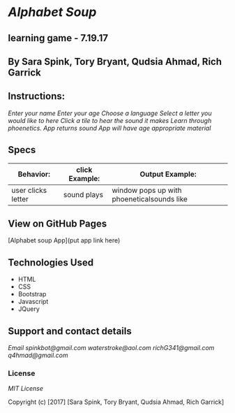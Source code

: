 # _Alphabet Soup_

## learning game - 7.19.17

## By Sara Spink, Tory Bryant, Qudsia Ahmad, Rich Garrick

## Instructions:

_Enter your name_
_Enter your age_
_Choose a language_
_Select a letter you would like to here_
_Click a tile to hear the sound it makes_
_Learn through phoenetics._
_App returns sound_
_App will have age appropriate material_

## Specs

|  Behavior: 	         |  click Example: 	| Output Example:	                            |
|----------------------|-----------------	|---------------------------------------------|
|  user clicks letter  |   sound plays    | window pops up with phoeneticalsounds like	|   	

## View on GitHub Pages

[Alphabet soup App](put app link here)

## Technologies Used

- HTML
- CSS
- Bootstrap
- Javascript
- JQuery

## Support and contact details

_Email_
_spinkbot@gmail.com_
_waterstroke@aol.com_
_richG341@gmail.com_
_q4hmad@gmail.com_

### License

_MIT License_

Copyright (c) [2017] [Sara Spink, Tory Bryant, Qudsia Ahmad, Rich Garrick]

